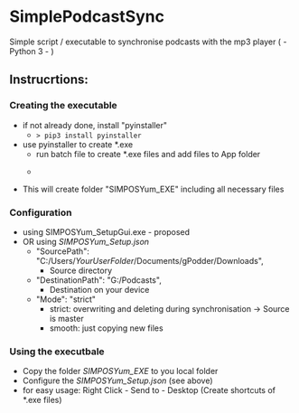 # SimplePodcastSync
Simple script / executable to synchronise podcasts with the mp3 player ( - Python 3 - )

## Instrucrtions:
### Creating the executable
* if not already done, install "pyinstaller"
  * ``` > pip3 install pyinstaller ```
* use pyinstaller to create *.exe
  * run batch file to create *.exe files and add files to App folder
  * ``` > build_exe.bat
* This will create folder "SIMPOSYum_EXE" including all necessary files  

### Configuration
* using SIMPOSYum_SetupGui.exe - proposed
* OR using *SIMPOSYum_Setup.json*
    * "SourcePath": "C:/Users/*YourUserFolder*/Documents/gPodder/Downloads",
        - Source directory
    * "DestinationPath": "G:/Podcasts",
        - Destination on your device
    * "Mode": "strict"
        - strict: overwriting and deleting during synchronisation -> Source is master
        - smooth: just copying new files

### Using the executbale
* Copy the folder *SIMPOSYum_EXE* to you local folder
* Configure the *SIMPOSYum_Setup.json* (see above)
* for easy usage: Right Click - Send to - Desktop (Create shortcuts of *.exe files)